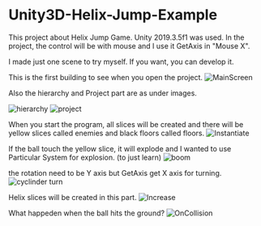 # Unity3D-Helix-Jump-Example

This project about Helix Jump Game. Unity 2019.3.5f1 was used. In the project, the control will be with mouse and I use it GetAxis in "Mouse X".

I made just one scene to try myself. If you want, you can develop it.

This is the first building to see when you open the project.
![MainScreen](https://user-images.githubusercontent.com/59045890/91636035-2afabc00-ea06-11ea-9749-0e02e5fdf1f0.png)

Also the hierarchy and Project part are as under images.

![hierarchy](https://user-images.githubusercontent.com/59045890/91636161-14a13000-ea07-11ea-90f4-9e1b0bc27f65.png)
![project](https://user-images.githubusercontent.com/59045890/91636197-73ff4000-ea07-11ea-8054-6e79d4c47118.png)

When you start the program, all slices will be created and there will be yellow slices called enemies and black floors called floors.
![Instantiate](https://user-images.githubusercontent.com/59045890/91636476-8aa69680-ea09-11ea-9b03-705a353b8e5c.png)

If the ball touch the yellow slice, it will explode and I wanted to use Particular System for explosion. (to just learn)
![boom](https://user-images.githubusercontent.com/59045890/91636477-8d08f080-ea09-11ea-82b3-189e7dc05d05.png)

the rotation need to be Y axis but GetAxis get X axis for turning.
![cyclinder turn](https://user-images.githubusercontent.com/59045890/91636854-8cbe2480-ea0c-11ea-9ddc-4b06ee6e226b.png)

Helix slices will be created in this part.
![Increase](https://user-images.githubusercontent.com/59045890/91637002-ad3aae80-ea0d-11ea-9c8e-abe232f0fc9a.png)

What happeden when the ball hits the ground?
![OnCollision](https://user-images.githubusercontent.com/59045890/91637303-3a7f0280-ea10-11ea-9d5b-e662fc4315fb.png)

